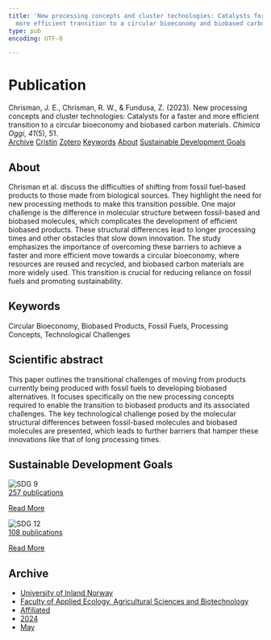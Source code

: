 ```yaml
---
title: 'New processing concepts and cluster technologies: Catalysts for a faster and
  more efficient transition to a circular bioeconomy and biobased carbon materials'
type: pub
encoding: UTF-8

---
```

<h1>Publication</h1>
<article id="csl-bib-container-RUEA69QB" class="csl-bib-container">
  <div class="csl-bib-body"> <div class="csl-entry">Chrisman, J. E., Chrisman, R. W., &#38; Fundusa, Z. (2023). New processing concepts and cluster technologies: Catalysts for a faster and more efficient transition to a circular bioeconomy and biobased carbon materials. <i>Chimica Oggi</i>, <i>41</i>(5), 51.</div> </div>
  <div class="csl-bib-buttons">
    <a href="#taxonomy-article-RUEA69QB" alt="archive" class="csl-bib-button">Archive</a>
    <a href="https://app.cristin.no/results/show.jsf?id=2270747" alt="Cristin" class="csl-bib-button">Cristin</a>
    <a href="http://zotero.org/groups/5881554/items/RUEA69QB" alt="Zotero" class="csl-bib-button">Zotero</a>
    <a href="#keywords-article-RUEA69QB" alt="keywords" class="csl-bib-button">Keywords</a>
    <a href="#about-article-RUEA69QB" alt="about_pub" class="csl-bib-button">About</a>
    <a href="#sdg-article-RUEA69QB" alt="sdg" class="csl-bib-button">Sustainable Development Goals</a>
  </div>
  <div id="csl-bib-meta-container-RUEA69QB"></div>
</article>
<div id="csl-bib-meta-RUEA69QB" class="csl-bib-meta">
  <article id="about-article-RUEA69QB" class="about_pub-article">
    <h1>About</h1>
    Chrisman et al. discuss the difficulties of shifting from fossil fuel-based products to those made from biological sources. They highlight the need for new processing methods to make this transition possible. One major challenge is the difference in molecular structure between fossil-based and biobased molecules, which complicates the development of efficient biobased products. These structural differences lead to longer processing times and other obstacles that slow down innovation. The study emphasizes the importance of overcoming these barriers to achieve a faster and more efficient move towards a circular bioeconomy, where resources are reused and recycled, and biobased carbon materials are more widely used. This transition is crucial for reducing reliance on fossil fuels and promoting sustainability.
  </article>
  <article id="keywords-article-RUEA69QB" class="keywords-article">
    <h1>Keywords</h1>
    Circular Bioeconomy, Biobased Products, Fossil Fuels, Processing Concepts, Technological Challenges
  </article>
  <article id="abstract-article-RUEA69QB" class="abstract-article">
    <h1>Scientific abstract</h1>
    This paper outlines the transitional challenges of moving from products currently 
being produced with fossil fuels to developing biobased alternatives. It focuses 
specifically on the new processing concepts required to enable the transition to 
biobased products and its associated challenges. The key technological challenge 
posed by the molecular structural differences between fossil-based molecules and 
biobased molecules are presented, which leads to further barriers that hamper these 
innovations like that of long processing times.
  </article>
  <article id="sdg-article-RUEA69QB" class="sdg-article">
    <h1>Sustainable Development Goals</h1>
    <div class="sdg-container"><div id="sdg9" class="sdg">
        <img src="{{< params subfolder >}}images/sdg/sdg09_en.png" class="image" alt="SDG 9">
        <div class="sdg-overlay">
          <a href="{{< params subfolder >}}en/archive/?sdg=9#archive" class="sdg-publication-count"><span>257</span> publications</a>
          <p><a href="https://sdgs.un.org/goals/goal9" class="sdg-read-more">Read More</a></p>
        </div>
      </div> <div id="sdg12" class="sdg">
        <img src="{{< params subfolder >}}images/sdg/sdg12_en.png" class="image" alt="SDG 12">
        <div class="sdg-overlay">
          <a href="{{< params subfolder >}}en/archive/?sdg=12#archive" class="sdg-publication-count"><span>108</span> publications</a>
          <p><a href="https://sdgs.un.org/goals/goal12" class="sdg-read-more">Read More</a></p>
        </div>
      </div></div>
  </article>
  <article id="taxonomy-article-RUEA69QB" class="taxonomy-article">
    <h1>Archive</h1>
    <ul>
      <li><a href="{{< params subfolder >}}en/archive/?key=3DCRN523">University of Inland Norway</a></li>
      <li><a href="{{< params subfolder >}}en/archive/?key=T77LXH6D">Faculty of Applied Ecology, Agricultural Sciences and Biotechnology</a></li>
      <li><a href="{{< params subfolder >}}en/archive/?key=B792VYXJ">Affiliated</a></li>
      <li><a href="{{< params subfolder >}}en/archive/?key=88W7EKVA">2024</a></li>
      <li><a href="{{< params subfolder >}}en/archive/?key=M2IMUYS3">May</a></li>
    </ul>
  </article>
</div>
